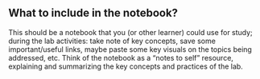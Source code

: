 ## What to include in the notebook? 
This should be a notebook that you (or other learner) could 
use for study; during the lab activities: take note of key concepts, save some important/useful
links, maybe paste some key visuals on the topics being addressed, etc. Think of the notebook 
as a “notes to self” resource, explaining and summarizing the key concepts and practices of the 
lab.

